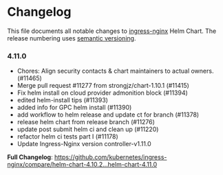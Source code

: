 # Changelog

This file documents all notable changes to [ingress-nginx](https://github.com/kubernetes/ingress-nginx) Helm Chart. The release numbering uses [semantic versioning](http://semver.org).

### 4.11.0

- Chores: Align security contacts & chart maintainers to actual owners. (#11465)
- Merge pull request #11277 from strongjz/chart-1.10.1 (#11415)
- Fix helm install on cloud provider admonition block (#11394)
- edited helm-install tips (#11393)
- added info for GPC helm install (#11390)
- add workflow to helm release and update ct for branch (#11378)
- release helm chart from release branch (#11276)
- update post submit helm ci and clean up (#11220)
- refactor helm ci tests part I (#11178)
- Update Ingress-Nginx version controller-v1.11.0

**Full Changelog**: https://github.com/kubernetes/ingress-nginx/compare/helm-chart-4.10.2...helm-chart-4.11.0
